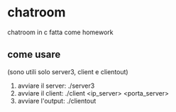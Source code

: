 # chatroom
chatroom in c fatta come homework
## come usare
(sono utili solo server3, client e clientout)

1. avviare il server: ./server3 <porta>
2. avviare il client: ./client <ip_server> <porta_server>
3. avviare l'output:  ./clientout
